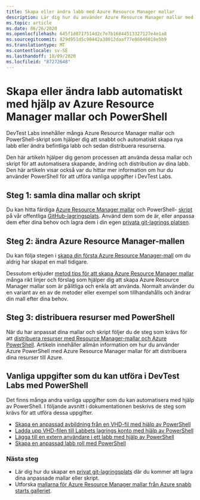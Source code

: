 ```yaml
---
title: Skapa eller ändra labb med Azure Resource Manager mallar
description: Lär dig hur du använder Azure Resource Manager mallar med PowerShell för att skapa eller ändra labb automatiskt i ett DevTest-labb
ms.topic: article
ms.date: 06/26/2020
ms.openlocfilehash: 645f1d0717514d2c7e7b16844513327127e4e1a8
ms.sourcegitcommit: 829d951d5c90442a38012daaf77e86046018e5b9
ms.translationtype: MT
ms.contentlocale: sv-SE
ms.lasthandoff: 10/09/2020
ms.locfileid: "87272648"
---
```

# <a name="create-or-modify-labs-automatically-using-azure-resource-manager-templates-and-powershell"></a>Skapa eller ändra labb automatiskt med hjälp av Azure Resource Manager mallar och PowerShell

DevTest Labs innehåller många Azure Resource Manager mallar och PowerShell-skript som hjälper dig att snabbt och automatiskt skapa nya labb eller ändra befintliga labb och sedan distribuera resurserna.

Den här artikeln hjälper dig genom processen att använda dessa mallar och skript för att automatisera skapande, ändring och distribution av dina labb. Den här artikeln visar också var du hittar mer information om hur du använder PowerShell för att utföra vanliga uppgifter i DevTest Labs.

## <a name="step-1-gather-your-templates-and-scripts"></a>Steg 1: samla dina mallar och skript
Du kan hitta färdiga [Azure Resource Manager mallar](https://github.com/Azure/azure-devtestlab/tree/master/samples/DevTestLabs/QuickStartTemplates) och PowerShell- [skript](https://github.com/Azure/azure-devtestlab/tree/master/samples/DevTestLabs/Scripts) på vår offentliga [GitHub-lagringsplats](https://github.com/Azure/azure-devtestlab). Använd dem som de är, eller anpassa dem efter dina behov och lagra dem i din egen [privata git-lagrings platsen](devtest-lab-add-artifact-repo.md).

## <a name="step-2-modify-your-azure-resource-manager-template"></a>Steg 2: ändra Azure Resource Manager-mallen
Du kan följa stegen i [skapa din första Azure Resource Manager-mall](../azure-resource-manager/templates/quickstart-create-templates-use-the-portal.md) om du aldrig har skapat en mall tidigare.

Dessutom erbjuder [metod tips för att skapa Azure Resource Manager mallar](../azure-resource-manager/templates/template-best-practices.md) många rikt linjer och förslag som hjälper dig att skapa Azure Resource Manager mallar som är pålitliga och enkla att använda. Normalt använder du en variant av en av de metoder eller exempel som tillhandahålls och ändrar din mall efter dina behov.

## <a name="step-3-deploy-resources-with-powershell"></a>Steg 3: distribuera resurser med PowerShell
När du har anpassat dina mallar och skript följer du de steg som krävs för att [distribuera resurser med Resource Manager-mallar och Azure PowerShell](../azure-resource-manager/templates/deploy-powershell.md). Artikeln innehåller allmän information om hur du använder Azure PowerShell med Azure Resource Manager mallar för att distribuera dina resurser till Azure.


## <a name="common-tasks-you-can-perform-in-devtest-labs-using-powershell"></a>Vanliga uppgifter som du kan utföra i DevTest Labs med PowerShell
Det finns många andra vanliga uppgifter som du kan automatisera med hjälp av PowerShell. I följande avsnitt i dokumentationen beskrivs de steg som krävs för att utföra dessa uppgifter.

* [Skapa en anpassad avbildning från en VHD-fil med hjälp av PowerShell](devtest-lab-create-custom-image-from-vhd-using-powershell.md)
* [Ladda upp VHD-filen till Labbets lagrings konto med hjälp av PowerShell](devtest-lab-upload-vhd-using-powershell.md)
* [Lägga till en extern användare i ett labb med hjälp av PowerShell](devtest-lab-add-devtest-user.md#add-an-external-user-to-a-lab-using-powershell)
* [Skapa en anpassad labb roll med PowerShell](devtest-lab-grant-user-permissions-to-specific-lab-policies.md#creating-a-lab-custom-role-using-powershell)

### <a name="next-steps"></a>Nästa steg
* Lär dig hur du skapar en [privat git-lagringsplats](devtest-lab-add-artifact-repo.md) där du kommer att lagra dina anpassade mallar eller skript.
* Utforska [mallarna för Azure Resource Manager mallar från Azure snabb starts galleriet](https://github.com/Azure/azure-quickstart-templates).
